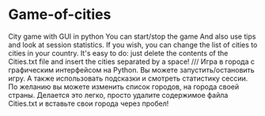 # Game-of-cities
City game with GUI in python
You can start/stop the game
And also use tips and look at session statistics.
If you wish, you can change the list of cities to cities in your country. It's easy to do: just delete the contents of the Cities.txt file and insert the cities separated by a space!
///
Игра в города с графическим интерфейсом на Python.
Вы можете запустить/остановить игру.
А также использовать подсказки и смотреть статистику сессии.
По желанию вы можете изменить список городов, на города своей страны. Делается это легко, просто удалите содержимое файла Cities.txt и вставьте свои города через пробел!
